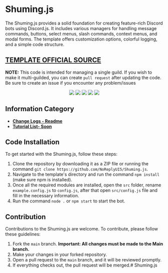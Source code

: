# Shuming.js

The Shuming.js provides a solid foundation for creating feature-rich Discord bots using Discord.js. It includes various managers for handling message commands, buttons, select menus, slash commands, context menus, and modal forms. The template offers customization options, colorful logging, and a simple code structure.

## [TEMPLATE OFFICIAL SOURCE](https://GitHub.com/RileCraft/DiscordBot-Template)
**NOTE:** This code is intended for managing a single guild. If you wish to make it multi-guilded, you can create `pull request` after updating the code. Be sure to create an issue if you encounter any problem/issues

<p align="center">
  <a href="https://github.com/NoReplyUI5?tab=followers"><img src="https://img.shields.io/github/followers/NoReplyUI5?label=Followers&style=for-the-badge"></a>
  <a href="https://mxtiy.vercel.app/discord/shuming"><img src="https://img.shields.io/badge/discord-invite-5865f2?style=for-the-badge&logo=discord&logoColor=white"></a>
  <img src="https://img.shields.io/github/issues/NoReplyUI5/Shuming.js.svg?style=for-the-badge">
  <img src="https://img.shields.io/github/forks/NoReplyUI5/Shuming.js.svg?style=for-the-badge">
  <img src="https://img.shields.io/github/stars/NoReplyUI5/Shuming.js.svg?style=for-the-badge">
</p>

## Information Category

- **[Change Logs - Readme](https://github.com/NoReplyUI5/Shuming.js/blob/main/DOCS/CHANGELOG.md)**
- **[Tutorial List- Soon](https://github.com/NoReplyUI5/Shuming.js/blob/main/DOCS/TUTORIAL.md)**

## Code Installation

To get started with the Shuming.js, follow these steps:

1. Clone the repository by downloading it as a ZIP file or running the command `git clone https://github.com/NoReplyUI5/Shuming.js`.
2. Navigate to the template's directory and run the command `npm install` (make sure npm is installed).
3. Once all the required modules are installed, open the `src` folder, rename `example.config.js` to `config.js`, after that open `src/config.js` file and fill in the necessary information.
4. Run the command `node .` or `npm start` to start the bot.

## Contribution

Contributions to the Shuming.js are welcome. To contribute, please follow these guidelines:

1. Fork the `main` branch. **Important: All changes must be made to the Main branch.**
2. Make your changes in your forked repository.
3. Open a pull request to the `main` branch, and it will be reviewed promptly.
4. If everything checks out, the pull request will be merged.# Shuming.js
